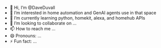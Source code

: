 - 👋 Hi, I’m @DaveDuvall
- 👀 I’m interested in home automation and GenAI agents use in that space
- 🌱 I’m currently learning python, homekit, alexa, and homehub APIs 
- 💞️ I’m looking to collaborate on ...
- 📫 How to reach me ...
- 😄 Pronouns: ...
- ⚡ Fun fact: ...

<!---
DaveDuvall/DaveDuvall is a ✨ special ✨ repository because its `README.md` (this file) appears on your GitHub profile.
You can click the Preview link to take a look at your changes.
--->
